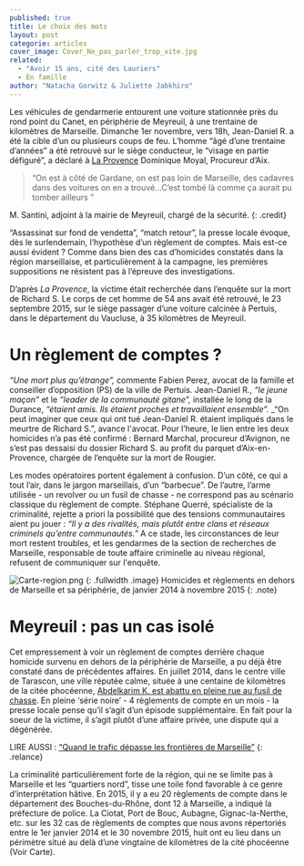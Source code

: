 ```yaml
---
published: true
title: Le choix des mots
layout: post
categorie: articles
cover_image: Cover_Ne_pas_parler_trop_vite.jpg
related: 
  - "Avoir 15 ans, cité des Lauriers"
  - En famille
author: "Natacha Gorwitz & Juliette Jabkhiro"
---
```






Les véhicules de gendarmerie entourent une voiture stationnée près du rond point du Canet, en périphérie de Meyreuil, à une trentaine de kilomètres de Marseille. Dimanche 1er novembre, vers 18h, Jean-Daniel R. a été la cible d’un ou plusieurs coups de feu. L’homme “âgé d’une trentaine d’années” a été retrouvé sur le siège conducteur, le “visage en partie défiguré”, a déclaré à [La Provence](http://www.laprovence.com/article/actualites/3651539/meyreuil-assassine-sur-fond-de-vendetta.html) Dominique Moyal, Procureur d’Aix. 

> “On est à côté de Gardane, on est pas loin de Marseille, des cadavres dans des voitures on en a trouvé...C’est tombé là comme ça aurait pu tomber ailleurs ” 

M. Santini, adjoint à la mairie de Meyreuil, chargé de la sécurité. 
{: .credit}

“Assassinat sur fond de vendetta”, “match retour”, la presse locale évoque, dès le surlendemain, l’hypothèse d’un règlement de comptes. Mais est-ce aussi évident ? Comme dans bien des cas d’homicides constatés dans la région marseillaise, et particulièrement à la campagne, les premières suppositions ne résistent pas à l’épreuve des investigations.

D’après _La Provence_, la victime était recherchée dans l’enquête sur la mort de Richard S. Le corps de cet homme de 54 ans avait été retrouvé, le 23 septembre 2015, sur le siège passager d’une voiture calcinée à Pertuis, dans le département du Vaucluse, à 35 kilomètres de Meyreuil. 

# Un règlement de comptes ? 

_“Une mort plus qu’étrange”,_ commente Fabien Perez, avocat de la famille et conseiller d’opposition (PS) de la ville de Pertuis. Jean-Daniel R., _“le jeune maçon”_ et le _“leader de la communauté gitane”,_ installée le long de la Durance, _“étaient amis. Ils étaient proches et travaillaient ensemble”._ _“On peut imaginer que ceux qui ont tué Jean-Daniel R. étaient impliqués dans le meurtre de Richard S.”, avance l'avocat. Pour l’heure, le lien entre les deux homicides n’a pas été confirmé : Bernard Marchal, procureur d’Avignon, ne s’est pas dessaisi du dossier Richard S. au profit du parquet d’Aix-en-Provence, chargée de l’enquête sur la mort de Rougier. 

Les modes opératoires portent également à confusion. D’un côté, ce qui a tout l’air, dans le jargon marseillais, d’un “barbecue”. De l’autre, l’arme utilisée - un revolver ou un fusil de chasse - ne correspond pas au scénario classique du règlement de compte. Stéphane Querré, spécialiste de la criminalité, rejette a priori la possibilité que des tensions communautaires aient pu jouer : _“Il y a des rivalités, mais plutôt entre clans et réseaux criminels qu’entre communautés.”_ A ce stade, les circonstances de leur mort restent troubles, et les gendarmes de la section de recherches de Marseille, responsable de toute affaire criminelle au niveau régional, refusent de communiquer sur l'enquête. 

![Carte-region.png]({{site.baseurl}}/img/Carte-region.png)
{: .fullwidth .image}
Homicides et règlements en dehors de Marseille et sa périphérie, de janvier 2014 à novembre 2015
{: .note}

# Meyreuil : pas un cas isolé

Cet empressement à voir un règlement de comptes derrière chaque homicide survenu en dehors de la périphérie de Marseille, a pu déjà être constaté dans de précédentes affaires. En juillet 2014, dans le centre ville de Tarascon, une ville réputée calme, située à une centaine de kilomètres de la citée phocéenne, [Abdelkarim K. est abattu en pleine rue au fusil de chasse](https://reglementsdecomptes.wordpress.com/2015/04/30/abdelkarim-k-et-si-le-reglement-de-comptes-netait-quune-affaire-privee/). En pleine ‘série noire’ - 4 règlements de compte en un mois - la presse locale pense qu’il s’agit d’un épisode supplémentaire. En fait pour la soeur de la victime, il s’agit plutôt d’une affaire privée, une dispute qui a dégénérée. 

LIRE AUSSI : [“Quand le trafic dépasse les frontières de Marseille”](https://reglementsdecomptes.wordpress.com/2015/05/12/quand-le-trafic-depasse-les-frontieres-de-marseille/)
{: .relance}

La criminalité particulièrement forte de la région, qui ne se limite pas à Marseille et les “quartiers nord”, tisse une toile fond favorable à ce genre d’interprétation hâtive. En 2015, il y a eu 20 règlements de compte dans le département des Bouches-du-Rhône, dont 12 à Marseille, a indiqué la préfecture de police. La Ciotat, Port de Bouc, Aubagne, Gignac-la-Nerthe, etc. sur les 32 cas de règlements de comptes que nous avons répertoriés entre le 1er janvier 2014 et le 30 novembre 2015, huit ont eu lieu dans un périmètre situé au delà d’une vingtaine de kilomètres de la cité phocéenne (Voir Carte).
